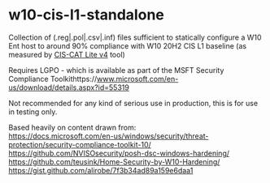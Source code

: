 # w10-cis-l1-standalone
Collection of (.reg|.pol|.csv|.inf) files sufficient to statically configure a W10 Ent host to around 90% compliance with W10 20H2 CIS L1 baseline (as measured by [CIS-CAT Lite v4](https://www.cisecurity.org/blog/introducing-cis-cat-lite/) tool)

Requires LGPO - which is available as part of the MSFT Security Compliance Toolkithttps://www.microsoft.com/en-us/download/details.aspx?id=55319

Not recommended for any kind of serious use in production, this is for use in testing only.

Based heavily on content drawn from:<br>
https://docs.microsoft.com/en-us/windows/security/threat-protection/security-compliance-toolkit-10/<br>
https://github.com/NVISOsecurity/posh-dsc-windows-hardening/<br>
https://github.com/teusink/Home-Security-by-W10-Hardening/<br>
https://gist.github.com/alirobe/7f3b34ad89a159e6daa1<br>
